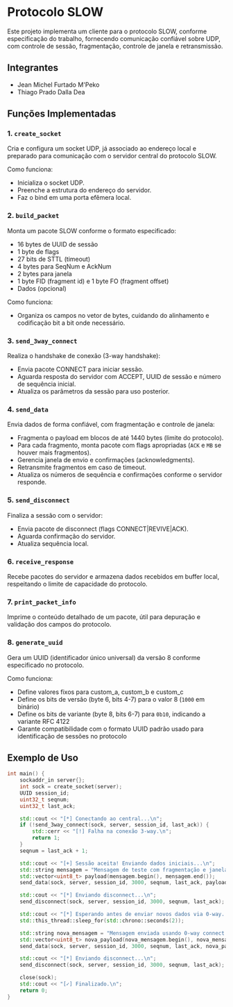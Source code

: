 # Protocolo SLOW

Este projeto implementa um cliente para o protocolo SLOW, conforme especificação do trabalho, fornecendo comunicação confiável sobre UDP, com controle de sessão, fragmentação, controle de janela e retransmissão.

## Integrantes
- Jean Michel Furtado M'Peko
- Thiago Prado Dalla Dea

## Funções Implementadas

### 1. `create_socket`
Cria e configura um socket UDP, já associado ao endereço local e preparado para comunicação com o servidor central do protocolo SLOW.

Como funciona:
- Inicializa o socket UDP.
- Preenche a estrutura do endereço do servidor.
- Faz o bind em uma porta efêmera local.

### 2. `build_packet`
Monta um pacote SLOW conforme o formato especificado:
- 16 bytes de UUID de sessão
- 1 byte de flags
- 27 bits de STTL (timeout)
- 4 bytes para SeqNum e AckNum
- 2 bytes para janela
- 1 byte FID (fragment id) e 1 byte FO (fragment offset)
- Dados (opcional)

Como funciona:
- Organiza os campos no vetor de bytes, cuidando do alinhamento e codificação bit a bit onde necessário.

### 3. `send_3way_connect`
Realiza o handshake de conexão (3-way handshake):
- Envia pacote CONNECT para iniciar sessão.
- Aguarda resposta do servidor com ACCEPT, UUID de sessão e número de sequência inicial.
- Atualiza os parâmetros da sessão para uso posterior.

### 4. `send_data`
Envia dados de forma confiável, com fragmentação e controle de janela:
- Fragmenta o payload em blocos de até 1440 bytes (limite do protocolo).
- Para cada fragmento, monta pacote com flags apropriadas (`ACK` e `MB` se houver mais fragmentos).
- Gerencia janela de envio e confirmações (acknowledgments).
- Retransmite fragmentos em caso de timeout.
- Atualiza os números de sequência e confirmações conforme o servidor responde.

### 5. `send_disconnect`
Finaliza a sessão com o servidor:
- Envia pacote de disconnect (flags CONNECT|REVIVE|ACK).
- Aguarda confirmação do servidor.
- Atualiza sequência local.

### 6. `receive_response`
Recebe pacotes do servidor e armazena dados recebidos em buffer local, respeitando o limite de capacidade do protocolo.

### 7. `print_packet_info`
Imprime o conteúdo detalhado de um pacote, útil para depuração e validação dos campos do protocolo.

### 8. `generate_uuid`
Gera um UUID (identificador único universal) da versão 8 conforme especificado no protocolo.

Como funciona:
- Define valores fixos para custom_a, custom_b e custom_c
- Define os bits de versão (byte 6, bits 4-7) para o valor 8 (`1000` em binário)
- Define os bits de variante (byte 8, bits 6-7) para `0b10`, indicando a variante RFC 4122
- Garante compatibilidade com o formato UUID padrão usado para identificação de sessões no protocolo

## Exemplo de Uso

```cpp
int main() {
    sockaddr_in server{};
    int sock = create_socket(server);
    UUID session_id;
    uint32_t seqnum;
    uint32_t last_ack;

    std::cout << "[*] Conectando ao central...\n";
    if (!send_3way_connect(sock, server, session_id, last_ack)) {
        std::cerr << "[!] Falha na conexão 3-way.\n";
        return 1;
    }
    seqnum = last_ack + 1;

    std::cout << "[+] Sessão aceita! Enviando dados iniciais...\n";
    std::string mensagem = "Mensagem de teste com fragmentação e janela!";
    std::vector<uint8_t> payload(mensagem.begin(), mensagem.end());
    send_data(sock, server, session_id, 3000, seqnum, last_ack, payload, ACK, "DATA");

    std::cout << "[*] Enviando disconnect...\n";
    send_disconnect(sock, server, session_id, 3000, seqnum, last_ack);

    std::cout << "[*] Esperando antes de enviar novos dados via 0-way...\n";
    std::this_thread::sleep_for(std::chrono::seconds(2));

    std::string nova_mensagem = "Mensagem enviada usando 0-way connect!";
    std::vector<uint8_t> nova_payload(nova_mensagem.begin(), nova_mensagem.end());
    send_data(sock, server, session_id, 3000, seqnum, last_ack, nova_payload, ACK | REVIVE, "0-WAY DATA");

    std::cout << "[*] Enviando disconnect...\n";
    send_disconnect(sock, server, session_id, 3000, seqnum, last_ack);

    close(sock);
    std::cout << "[✓] Finalizado.\n";
    return 0;
}
```
